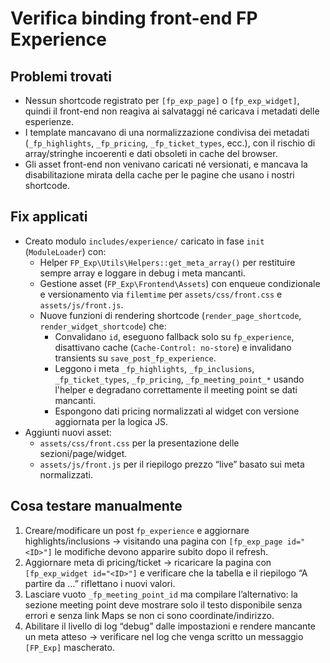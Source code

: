 # Verifica binding front-end FP Experience

## Problemi trovati
- Nessun shortcode registrato per `[fp_exp_page]` o `[fp_exp_widget]`, quindi il front-end non reagiva ai salvataggi né caricava i metadati delle esperienze.
- I template mancavano di una normalizzazione condivisa dei metadati (`_fp_highlights`, `_fp_pricing`, `_fp_ticket_types`, ecc.), con il rischio di array/stringhe incoerenti e dati obsoleti in cache del browser.
- Gli asset front-end non venivano caricati né versionati, e mancava la disabilitazione mirata della cache per le pagine che usano i nostri shortcode.

## Fix applicati
- Creato modulo `includes/experience/` caricato in fase `init` (`ModuleLoader`) con:
  - Helper `FP_Exp\Utils\Helpers::get_meta_array()` per restituire sempre array e loggare in debug i meta mancanti.
  - Gestione asset (`FP_Exp\Frontend\Assets`) con enqueue condizionale e versionamento via `filemtime` per `assets/css/front.css` e `assets/js/front.js`.
  - Nuove funzioni di rendering shortcode (`render_page_shortcode`, `render_widget_shortcode`) che:
    - Convalidano `id`, eseguono fallback solo su `fp_experience`, disattivano cache (`Cache-Control: no-store`) e invalidano transients su `save_post_fp_experience`.
    - Leggono i meta `_fp_highlights`, `_fp_inclusions`, `_fp_ticket_types`, `_fp_pricing`, `_fp_meeting_point_*` usando l'helper e degradano correttamente il meeting point se dati mancanti.
    - Espongono dati pricing normalizzati al widget con versione aggiornata per la logica JS.
- Aggiunti nuovi asset:
  - `assets/css/front.css` per la presentazione delle sezioni/page/widget.
  - `assets/js/front.js` per il riepilogo prezzo “live” basato sui meta normalizzati.

## Cosa testare manualmente
1. Creare/modificare un post `fp_experience` e aggiornare highlights/inclusions → visitando una pagina con `[fp_exp_page id="<ID>"]` le modifiche devono apparire subito dopo il refresh.
2. Aggiornare meta di pricing/ticket → ricaricare la pagina con `[fp_exp_widget id="<ID>"]` e verificare che la tabella e il riepilogo “A partire da …” riflettano i nuovi valori.
3. Lasciare vuoto `_fp_meeting_point_id` ma compilare l’alternativo: la sezione meeting point deve mostrare solo il testo disponibile senza errori e senza link Maps se non ci sono coordinate/indirizzo.
4. Abilitare il livello di log “debug” dalle impostazioni e rendere mancante un meta atteso → verificare nel log che venga scritto un messaggio `[FP_Exp]` mascherato.
